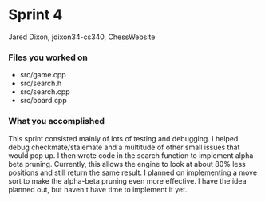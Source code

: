 # Sprint 4

Jared Dixon, jdixon34-cs340, ChessWebsite

### Files you worked on
* src/game.cpp
* src/search.h
* src/search.cpp
* src/board.cpp

### What you accomplished
This sprint consisted mainly of lots of testing and debugging. I helped debug checkmate/stalemate and a
multitude of other small issues that would pop up. I then wrote code in the search function to implement
alpha-beta pruning. Currently, this allows the engine to look at about 80% less positions and still return 
the same result. I planned on implementing a move sort to make the alpha-beta pruning even more effective. 
I have the idea planned out, but haven't have time to implement it yet.
